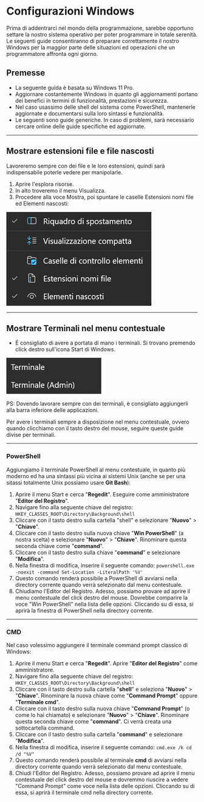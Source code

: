 # Configurazioni Windows

Prima di addentrarci nel mondo della programmazione, sarebbe opportuno settare la nostro sistema operativo per poter programmare in totale serenità. Le seguenti guide consentiranno di preparare correttamente il nostro Windows per la maggior parte delle situazioni ed operazioni che un programmatore affronta ogni giorno.

## Premesse

- La seguente guida è basata su Windows 11 Pro.
- Aggiornare costantemente Windows in quanto gli aggiornamenti portano dei benefici in termini di funzionalità, prestazioni e sicurezza.
- Nel caso usassimo delle shell del sistema come PowerShell, mantenerle aggiornate e documentarsi sulla loro sintassi e funzionalità.
- Le seguenti sono guide generiche. In caso di problemi, sarà necessario cercare online delle guide specifiche ed aggiornate. 

---

## Mostrare estensioni file e file nascosti

Lavoreremo sempre con dei file e le loro estensioni, quindi sarà indispensabile poterle vedere per manipolarle.

1. Aprire l'esplora risorse.
2. In alto troveremo il menu Visualizza.
3. Procedere alla voce Mostra, poi spuntare le caselle Estensioni nomi file ed Elementi nascosti:

![](./Attachments/Windows-1.png)

---

## Mostrare Terminali nel menu contestuale

- É consigliato di avere a portata di mano i terminali. Si trovano premendo click destro sull'icona Start di Windows.

![](./Attachments/Windows-2.png)

PS: Dovendo lavorare sempre con dei terminali, è consigliato aggiungerli alla barra inferiore delle applicazioni.

Per avere i terminali sempre a disposizione nel menu contestuale, ovvero quando clicchiamo con il tasto destro del mouse, seguire queste guide divise per terminali.

---

### PowerShell

Aggiungiamo il terminale PowerShell al menu contestuale, in quanto più moderno ed ha una sintassi più vicina ai sistemi Unix (anche se per una sitassi totalmente Unix possiamo usare **Git Bash**):

1. Aprire il menu Start e cerca "**Regedit**". Eseguire come amministratore "**Editor del Registro**".
2. Navigare fino alla seguente chiave del registro: `HKEY_CLASSES_ROOT\Directory\Background\shell`
3. Cliccare con il tasto destro sulla cartella "shell" e selezionare "**Nuovo**" > "**Chiave**".
4. Cliccare con il tasto destro sulla nuova chiave "**Win PowerShell**" (a nostra scelta) e selezionare "**Nuovo**" > "**Chiave**". Rinominare questa seconda chiave come "**command**".
5. Cliccare con il tasto destro sulla chiave "**command**" e selezionare "**Modifica**".
6. Nella finestra di modifica, inserire il seguente comando: `powershell.exe -noexit -command Set-Location -LiteralPath '%V'`
7. Questo comando renderà possibile a PowerShell di avviarsi nella directory corrente quando verrà selezionato dal menu contestuale.
8. Chiudiamo l'Editor del Registro. Adesso, possiamo provare ad aprire il menu contestuale del click destro del mouse. Dovrebbe comparire la voce "Win PowerShell" nella lista delle opzioni. Cliccando su di essa, si aprirà la finestra di PowerShell nella directory corrente.

---

### CMD

Nel caso volessimo aggiungere il terminale command prompt classico di Windows:

1. Aprire il menu Start e cerca "**Regedit**". Aprire "**Editor del Registro**" come amministratore.
2. Navigare fino alla seguente chiave del registro: `HKEY_CLASSES_ROOT\Directory\Background\shell`
3. Cliccare con il tasto destro sulla cartella "**shell**" e seleziona "**Nuovo**" > "**Chiave**". Rinominare la nuova chiave come "**Command Prompt**" oppure "**Terminale cmd**".
4. Cliccare con il tasto destro sulla nuova chiave "**Command Prompt**" (o come lo hai chiamato) e selezionare "**Nuovo**" > "**Chiave**". Rinominare questa seconda chiave come "**command**". Ci verrà creata una sottocartella command.
5. Cliccare con il tasto destro sulla cartella "**command**" e selezionare "**Modifica**".
6. Nella finestra di modifica, inserire il seguente comando: `cmd.exe /k cd /d "%V"`
7. Questo comando renderà possibile al terminale **cmd** di avviarsi nella directory corrente quando verrà selezionato dal menu contestuale.
8. Chiudi l'Editor del Registro. Adesso, possiamo provare ad aprire il menu contestuale del click destro del mouse e dovremmo riuscire a vedere "Command Prompt" come voce nella lista delle opzioni. Cliccando su di essa, si aprirà il terminale cmd nella directory corrente.